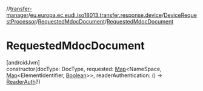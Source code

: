 //[transfer-manager](../../../../index.md)/[eu.europa.ec.eudi.iso18013.transfer.response.device](../../index.md)/[DeviceRequestProcessor](../index.md)/[RequestedMdocDocument](index.md)/[RequestedMdocDocument](-requested-mdoc-document.md)

# RequestedMdocDocument

[androidJvm]\
constructor(docType: DocType, requested: [Map](https://kotlinlang.org/api/latest/jvm/stdlib/kotlin.collections/-map/index.html)&lt;NameSpace, [Map](https://kotlinlang.org/api/latest/jvm/stdlib/kotlin.collections/-map/index.html)&lt;ElementIdentifier, [Boolean](https://kotlinlang.org/api/latest/jvm/stdlib/kotlin/-boolean/index.html)&gt;&gt;, readerAuthentication: () -&gt; [ReaderAuth](../../../eu.europa.ec.eudi.iso18013.transfer.response/-reader-auth/index.md)?)
